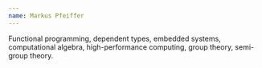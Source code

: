 ```yaml
---
name: Markus Pfeiffer
---
```


Functional programming, dependent types, embedded systems, computational algebra, high-performance computing, group theory, semi-group theory.
